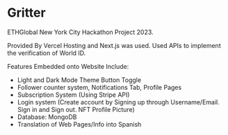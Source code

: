 # Gritter
ETHGlobal New York City Hackathon Project 2023.
 
Provided By Vercel Hosting and Next.js was used. 
Used APIs to implement the verification of World ID. 

Features Embedded onto Website Include: 

- Light and Dark Mode Theme Button Toggle
- Follower counter system, Notifications Tab, Profile Pages
- Subscription System (Using Stripe API)
- Login system (Create account by Signing up through Username/Email. Sign in and Sign out. NFT Profile Picture)
- Database: MongoDB 
- Translation of Web Pages/Info into Spanish